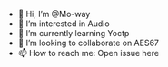- 👋 Hi, I’m @Mo-way
- 👀 I’m interested in Audio
- 🌱 I’m currently learning Yoctp
- 💞️ I’m looking to collaborate on AES67
- 📫 How to reach me: Open issue here

<!---
Mo-way/Mo-way is a ✨ special ✨ repository because its `README.md` (this file) appears on your GitHub profile.
You can click the Preview link to take a look at your changes.
--->
